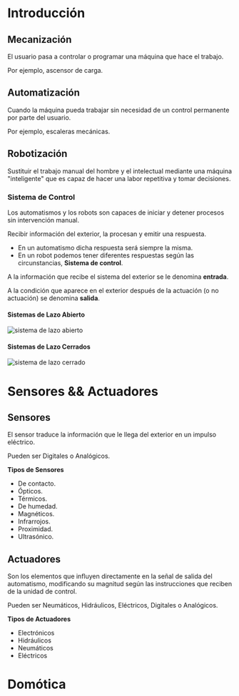 <!--.slide: data-background-color="#740"-->
# Introducción


## Mecanización

El usuario pasa a controlar o programar una máquina que hace el trabajo.

Por ejemplo, ascensor de carga.


## Automatización

Cuando la máquina pueda trabajar sin necesidad de un control permanente por parte del usuario.

Por ejemplo, escaleras mecánicas.


## Robotización

Sustituir el trabajo manual del hombre y el intelectual mediante una máquina "inteligente" que es capaz de hacer una labor repetitiva y tomar decisiones.


### Sistema de Control

Los automatismos y los robots son capaces de iniciar y detener procesos sin intervención manual.

Recibir información del exterior, la procesan y emitir una respuesta.


* En un automatismo dicha respuesta será siempre la misma.
* En un robot podemos tener diferentes respuestas según las circunstancias, **Sistema de control**.


A la información que recibe el sistema del exterior se le denomina **entrada**.

A la condición que aparece en el exterior después de la actuación (o no actuación) se denomina **salida**.


<!-- .slide: data-background="#fff" -->
#### Sistemas de Lazo Abierto
![sistema de lazo abierto](./clases/img/lazo-abierto.jpg)

#### Sistemas de Lazo Cerrados
![sistema de lazo cerrado](./clases/img/lazo-cerrado.jpg)



<!--.slide: data-background-color="#740"-->
# Sensores && Actuadores


## Sensores

El sensor traduce la información que le llega del exterior en un impulso eléctrico.

Pueden ser Digitales o Analógicos.


**Tipos de Sensores**

- De contacto.
- Ópticos.
- Térmicos.
- De humedad.
- Magnéticos.
- Infrarrojos.
- Proximidad.
- Ultrasónico.


## Actuadores

Son los elementos que influyen directamente en la señal de salida del automatismo, modificando su magnitud según las instrucciones que reciben de la unidad de control.

Pueden ser Neumáticos, Hidráulicos, Eléctricos, Digitales o Analógicos.


**Tipos de Actuadores**

- Electrónicos
- Hidráulicos
- Neumáticos
- Eléctricos


<!--.slide: data-background-color="#740"-->
# Domótica
